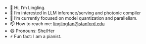 - 👋 Hi, I’m Lingling.
- 👀 I’m interested in LLM inference/serving and photonic compiler
- 🌱 I’m currently focused on model quantization and parallelism.
- 📫 How to reach me: linglingfan@stanford.edu
- 😄 Pronouns: She/Her
- ⚡ Fun fact: I am a pianist.
